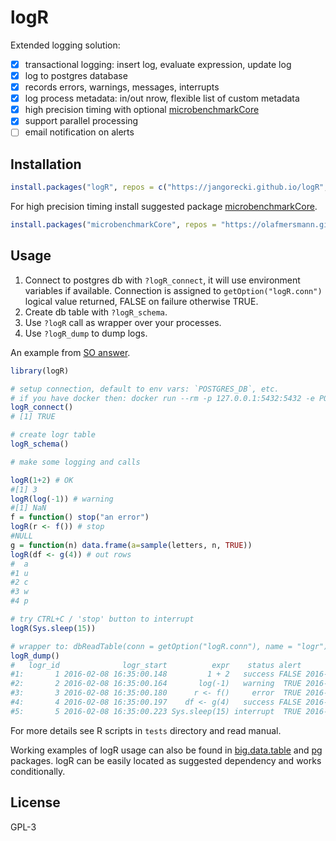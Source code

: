 # logR

Extended logging solution:

- [x] transactional logging: insert log, evaluate expression, update log
- [x] log to postgres database
- [x] records errors, warnings, messages, interrupts
- [x] log process metadata: in/out nrow, flexible list of custom metadata
- [x] high precision timing with optional [microbenchmarkCore](https://github.com/olafmersmann/microbenchmarkCore)
- [x] support parallel processing
- [ ] email notification on alerts

## Installation

```r
install.packages("logR", repos = c("https://jangorecki.github.io/logR", "https://cran.rstudio.com"))
```

For high precision timing install suggested package [microbenchmarkCore](https://github.com/olafmersmann/microbenchmarkCore).  
```r
install.packages("microbenchmarkCore", repos = "https://olafmersmann.github.io/drat")
```

## Usage

1. Connect to postgres db with `?logR_connect`, it will use environment variables if available. Connection is assigned to `getOption("logR.conn")` logical value returned, FALSE on failure otherwise TRUE.  
2. Create db table with `?logR_schema`.  
3. Use `?logR` call as wrapper over your processes.  
4. Use `?logR_dump` to dump logs.  

An example from [SO answer](http://stackoverflow.com/a/35274622/2490497).  

```r
library(logR)

# setup connection, default to env vars: `POSTGRES_DB`, etc.
# if you have docker then: docker run --rm -p 127.0.0.1:5432:5432 -e POSTGRES_PASSWORD=postgres --name pg-logr postgres:9.5
logR_connect()
# [1] TRUE

# create logr table
logR_schema()

# make some logging and calls

logR(1+2) # OK
#[1] 3
logR(log(-1)) # warning
#[1] NaN
f = function() stop("an error")
logR(r <- f()) # stop
#NULL
g = function(n) data.frame(a=sample(letters, n, TRUE))
logR(df <- g(4)) # out rows
#  a
#1 u
#2 c
#3 w
#4 p

# try CTRL+C / 'stop' button to interrupt
logR(Sys.sleep(15))

# wrapper to: dbReadTable(conn = getOption("logR.conn"), name = "logr")
logR_dump()
#   logr_id              logr_start          expr    status alert                logr_end      timing in_rows out_rows  mail message cond_call  cond_message
#1:       1 2016-02-08 16:35:00.148         1 + 2   success FALSE 2016-02-08 16:35:00.157 0.000049163      NA       NA FALSE      NA        NA            NA
#2:       2 2016-02-08 16:35:00.164       log(-1)   warning  TRUE 2016-02-08 16:35:00.171 0.000170801      NA       NA FALSE      NA   log(-1) NaNs produced
#3:       3 2016-02-08 16:35:00.180      r <- f()     error  TRUE 2016-02-08 16:35:00.187 0.000136896      NA       NA FALSE      NA       f()      an error
#4:       4 2016-02-08 16:35:00.197    df <- g(4)   success FALSE 2016-02-08 16:35:00.213 0.000696145      NA        4 FALSE      NA        NA            NA
#5:       5 2016-02-08 16:35:00.223 Sys.sleep(15) interrupt  TRUE 2016-02-08 16:35:05.434 5.202319000      NA       NA FALSE      NA        NA            NA
```

For more details see R scripts in `tests` directory and read manual.  

Working examples of logR usage can also be found in [big.data.table](https://gitlab.com/jangorecki/big.data.table) and [pg](https://gitlab.com/jangorecki/pg) packages. logR can be easily located as suggested dependency and works conditionally.  

## License

GPL-3
